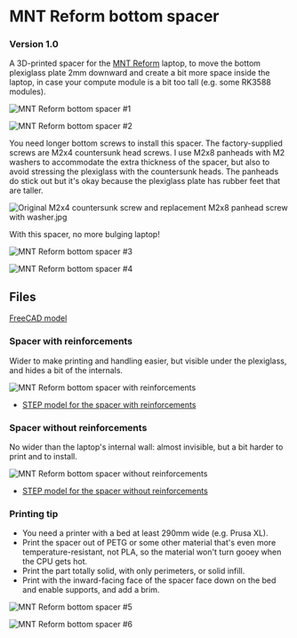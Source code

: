 # MNT Reform bottom spacer
### Version 1.0

A 3D-printed spacer for the [MNT Reform](https://shop.mntre.com/products/mnt-reform) laptop, to move the bottom plexiglass plate 2mm downward and create a bit more space inside the laptop, in case your compute module is a bit too tall (e.g. some RK3588 modules).

![MNT Reform bottom spacer #1](images/mnt_reform_bottom_spacer1.jpg)

![MNT Reform bottom spacer #2](images/mnt_reform_bottom_spacer2.jpg)

You need longer bottom screws to install this spacer. The factory-supplied screws are M2x4 countersunk head screws. I use M2x8 panheads with M2 washers to accommodate the extra thickness of the spacer, but also to avoid stressing the plexiglass with the countersunk heads. The panheads do stick out but it's okay because the plexiglass plate has rubber feet that are taller.

![Original M2x4 countersunk screw and replacement M2x8 panhead screw with washer.jpg](images/original_M2x4_countersunk_screw_and_replacement_M2x8_panhead_screw_with_washer.jpg)

With this spacer, no more bulging laptop!

![MNT Reform bottom spacer #3](images/mnt_reform_bottom_spacer3.jpg)

![MNT Reform bottom spacer #4](images/mnt_reform_bottom_spacer4.jpg)



## Files

[FreeCAD model](mnt_reform_bottom_spacer.FCStd)

### Spacer with reinforcements

Wider to make printing and handling easier, but visible under the plexiglass, and hides a bit of the internals.

![MNT Reform bottom spacer with reinforcements](images/mnt_reform_bottom_spacer-with_reinforcements.png)

- [STEP model for the spacer with reinforcements](mnt_reform_bottom_spacer-with_reinforcements.step)

### Spacer without reinforcements

No wider than the laptop's internal wall: almost invisible, but a bit harder to print and to install.

![MNT Reform bottom spacer without reinforcements](images/mnt_reform_bottom_spacer-no_reinforcements.png)

- [STEP model for the spacer without reinforcements](mnt_reform_bottom_spacer-no_reinforcements.step)



### Printing tip

- You need a printer with a bed at least 290mm wide (e.g. Prusa XL).
- Print the spacer out of PETG or some other material that's even more temperature-resistant, not PLA, so the material won't turn gooey when the CPU gets hot.
- Print the part totally solid, with only perimeters, or solid infill.
- Print with the inward-facing face of the spacer face down on the bed and enable supports, and add a brim.

![MNT Reform bottom spacer #5](images/mnt_reform_bottom_spacer5.jpg)

![MNT Reform bottom spacer #6](images/mnt_reform_bottom_spacer6.jpg)
